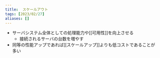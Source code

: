 ```yaml
---
title:  スケールアウト
tags: [2023/02/27]
aliases: []
---
```


- サーバシステム全体としての処理能力や[[可用性]]を向上させる
	- 接続されるサーバの台数を増やす
- 同等の性能アップであれば[[スケールアップ]]よりも低コストであることが多い